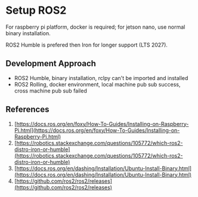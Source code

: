 # Setup ROS2

For raspberry pi platform, docker is required; for jetson nano, use normal binary installation.

ROS2 Humble is prefered then Iron for longer support (LTS 2027).

## Development Approach

- ROS2 Humble, binary installation, rclpy can't be imported and installed
- ROS2 Rolling, docker environment, local machine pub sub success, cross machine pub sub failed

## References

1. [https://docs.ros.org/en/foxy/How-To-Guides/Installing-on-Raspberry-Pi.html](https://docs.ros.org/en/foxy/How-To-Guides/Installing-on-Raspberry-Pi.html) 
2. [https://robotics.stackexchange.com/questions/105772/which-ros2-distro-iron-or-humble](https://robotics.stackexchange.com/questions/105772/which-ros2-distro-iron-or-humble)
3. [https://docs.ros.org/en/dashing/Installation/Ubuntu-Install-Binary.html](https://docs.ros.org/en/dashing/Installation/Ubuntu-Install-Binary.html)
4. [https://github.com/ros2/ros2/releases](https://github.com/ros2/ros2/releases)
